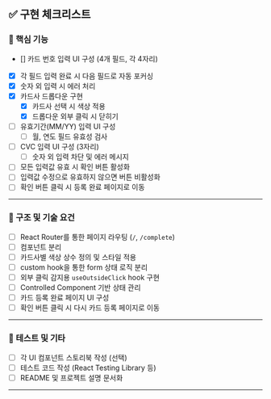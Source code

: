 ## ✅ 구현 체크리스트

### 🎯 핵심 기능

- [] 카드 번호 입력 UI 구성 (4개 필드, 각 4자리)
- [x] 각 필드 입력 완료 시 다음 필드로 자동 포커싱
- [x] 숫자 외 입력 시 에러 처리
- [x] 카드사 드롭다운 구현
  - [x] 카드사 선택 시 색상 적용
  - [x] 드롭다운 외부 클릭 시 닫히기
- [ ] 유효기간(MM/YY) 입력 UI 구성
  - [ ] 월, 연도 필드 유효성 검사
- [ ] CVC 입력 UI 구성 (3자리)
  - [ ] 숫자 외 입력 차단 및 에러 메시지
- [ ] 모든 입력값 유효 시 확인 버튼 활성화
- [ ] 입력값 수정으로 유효하지 않으면 버튼 비활성화
- [ ] 확인 버튼 클릭 시 등록 완료 페이지로 이동

---

### 🧩 구조 및 기술 요건

- [ ] React Router를 통한 페이지 라우팅 (`/`, `/complete`)
- [ ] 컴포넌트 분리
- [ ] 카드사별 색상 상수 정의 및 스타일 적용
- [ ] custom hook을 통한 form 상태 로직 분리
- [ ] 외부 클릭 감지용 `useOutsideClick` hook 구현
- [ ] Controlled Component 기반 상태 관리
- [ ] 카드 등록 완료 페이지 UI 구성
- [ ] 확인 버튼 클릭 시 다시 카드 등록 페이지로 이동

---

### 🧪 테스트 및 기타

- [ ] 각 UI 컴포넌트 스토리북 작성 (선택)
- [ ] 테스트 코드 작성 (React Testing Library 등)
- [ ] README 및 프로젝트 설명 문서화

---
